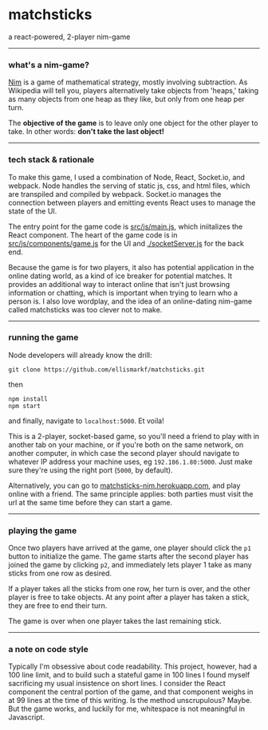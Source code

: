 # matchsticks
a react-powered, 2-player nim-game
___

### what's a nim-game?
[Nim](https://en.wikipedia.org/wiki/Nim) is a game of mathematical strategy, mostly involving subtraction.  As Wikipedia will tell you, players alternatively take objects from 'heaps,' taking as many objects from one heap as they like, but only from one heap per turn.

The **objective of the game** is to leave only one object for the other player to take. In other words: **don't take the last object!**

___
### tech stack & rationale
To make this game, I used a combination of Node, React, Socket.io, and webpack. Node handles the serving of static js, css, and html files, which are transpiled and compiled by webpack.  Socket.io manages the connection between players and emitting events React uses to manage the state of the UI.

The entry point for the game code is [src/js/main.js](https://github.com/ellismarkf/matchsticks/blob/master/src/js/main.js), which iniitalizes the React component. The heart of the game code is in [src/js/components/game.js](https://github.com/ellismarkf/matchsticks/blob/master/src/js/components/game.js) for the UI and [./socketServer.js](https://github.com/ellismarkf/matchsticks/blob/master/socketServer.js) for the back end.

Because the game is for two players, it also has potential application in the online dating world, as a kind of ice breaker for potential matches.  It provides an additional way to interact online that isn't just browsing information or chatting, which is important when trying to learn who a person is.  I also love wordplay, and the idea of an online-dating nim-game called matchsticks was too clever not to make.

___
### running the game
Node developers will already know the drill:

``git clone https://github.com/ellismarkf/matchsticks.git``

then

```
npm install
npm start
```
and finally, navigate to ``localhost:5000``.  Et voila!

This is a 2-player, socket-based game, so you'll need a friend to play with in another tab on your machine, or if you're both on the same network, on another computer, in which case the second player should navigate to whatever IP address your machine uses, eg ``192.186.1.80:5000``.  Just make sure they're using the right port (``5000``, by default).

Alternatively, you can go to [matchsticks-nim.herokuapp.com](http://matchsticks-nim.herokuapp.com), and play online with a friend.  The same principle applies: both parties must visit the url at the same time before they can start a game.

___
### playing the game

Once two players have arrived at the game, one player should click the ``p1`` button to initialize the game.  The game starts after the second player has joined the game by clicking ``p2``, and immediately lets player 1 take as many sticks from one row as desired.

If a player takes all the sticks from one row, her turn is over, and the other player is free to take objects.  At any point after a player has taken a stick, they are free to end their turn.

The game is over when one player takes the last remaining stick.

___
### a note on code style
Typically I'm obsessive about code readability.  This project, however, had a 100 line limit, and to build such a stateful game in 100 lines I found myself sacrificing my usual insistence on short lines.  I consider the React component the central portion of the game, and that component weighs in at 99 lines at the time of this writing.  Is the method unscrupulous? Maybe. But the game works, and luckily for me, whitespace is not meaningful in Javascript.